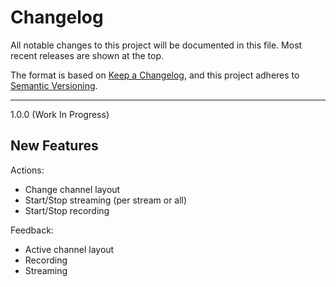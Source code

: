 # Changelog
All notable changes to this project will be documented in this file.
Most recent releases are shown at the top.

The format is based on [Keep a Changelog](https://keepachangelog.com/en/1.0.0/),
and this project adheres to [Semantic Versioning](https://semver.org/spec/v2.0.0.html).

---

1.0.0 (Work In Progress)

## New Features

Actions:
* Change channel layout
* Start/Stop streaming (per stream or all)
* Start/Stop recording

Feedback:
* Active channel layout
* Recording
* Streaming
